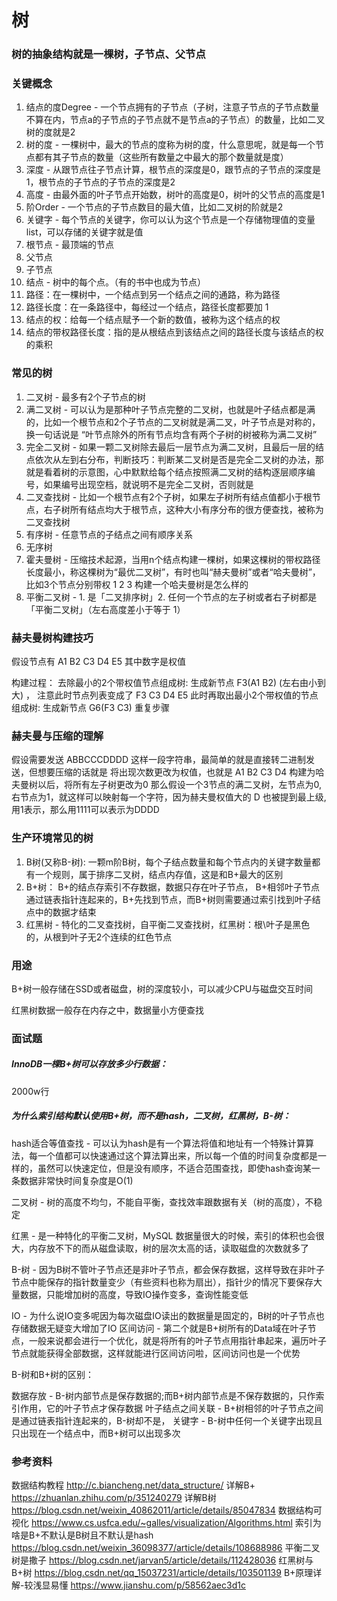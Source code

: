 # 树

### 树的抽象结构就是一棵树，子节点、父节点

### 关键概念

1. 结点的度Degree  -  一个节点拥有的子节点（子树，注意子节点的子节点数量不算在内，节点a的子节点的子节点就不是节点a的子节点）的数量，比如二叉树的度就是2
2. 树的度  -  一棵树中，最大的节点的度称为树的度，什么意思呢，就是每一个节点都有其子节点的数量（这些所有数量之中最大的那个数量就是度）
3. 深度 -  从跟节点往子节点计算，根节点的深度是0，跟节点的子节点的深度是1，根节点的子节点的子节点的深度是2
3. 高度  -  由最外面的叶子节点开始数，树叶的高度是0，树叶的父节点的高度是1
4. 阶Order  -  一个节点的子节点数目的最大值，比如二叉树的阶就是2
5. 关键字  -  每个节点的关键字，你可以认为这个节点是一个存储物理值的变量list，可以存储的关键字就是值
6. 根节点  -  最顶端的节点
7. 父节点
8. 子节点
9. 结点  -  树中的每个点。（有的书中也成为节点）
10. 路径：在一棵树中，一个结点到另一个结点之间的通路，称为路径
11. 路径长度：在一条路径中，每经过一个结点，路径长度都要加 1 
12. 结点的权：给每一个结点赋予一个新的数值，被称为这个结点的权
13. 结点的带权路径长度：指的是从根结点到该结点之间的路径长度与该结点的权的乘积

### 常见的树

1. 二叉树 - 最多有2个子节点的树
2. 满二叉树 - 可以认为是那种叶子节点完整的二叉树，也就是叶子结点都是满的，比如一个根节点和2个子节点的二叉树就是满二叉，叶子节点是对称的，换一句话说是 “叶节点除外的所有节点均含有两个子树的树被称为满二叉树”
3. 完全二叉树 - 如果一颗二叉树除去最后一层节点为满二叉树，且最后一层的结点依次从左到右分布，判断技巧：判断某二叉树是否是完全二叉树的办法，那就是看着树的示意图，心中默默给每个结点按照满二叉树的结构逐层顺序编号，如果编号出现空档，就说明不是完全二叉树，否则就是
4. 二叉查找树 - 比如一个根节点有2个子树，如果左子树所有结点值都小于根节点，右子树所有结点均大于根节点，这种大小有序分布的很方便查找，被称为二叉查找树
5. 有序树 - 任意节点的子结点之间有顺序关系
6. 无序树
7. 霍夫曼树 - 压缩技术起源，当用n个结点构建一棵树，如果这棵树的带权路径长度最小，称这棵树为“最优二叉树”，有时也叫“赫夫曼树”或者“哈夫曼树”，比如3个节点分别带权 1 2 3 构建一个哈夫曼树是怎么样的
8. 平衡二叉树 - 1. 是「二叉排序树」2. 任何一个节点的左子树或者右子树都是「平衡二叉树」（左右高度差小于等于 1）


### 赫夫曼树构建技巧

假设节点有 A1 B2 C3 D4 E5
其中数字是权值

构建过程：
去除最小的2个带权值节点组成树: 生成新节点  F3(A1 B2) (左右由小到大) ， 注意此时节点列表变成了 F3 C3 D4 E5
此时再取出最小2个带权值的节点组成树: 生成新节点 G6(F3 C3)
重复步骤

### 赫夫曼与压缩的理解

假设需要发送 ABBCCCDDDD  这样一段字符串，最简单的就是直接转二进制发送，但想要压缩的话就是 
将出现次数更改为权值，也就是 A1 B2 C3 D4 构建为哈夫曼树以后，将所有左子树更改为0
那么假设一个3节点的满二叉树，左节点为0,右节点为1，就这样可以映射每一个字符，因为赫夫曼权值大的 D 也被提到最上级,用1表示，那么用1111可以表示为DDDD

### 生产环境常见的树

1. B树(又称B-树):  一颗m阶B树，每个子结点数量和每个节点内的关键字数量都有一个规则，属于排序二叉树，结点内存值，这是和B+最大的区别
2. B+树： B+的结点存索引不存数据，数据只存在叶子节点， B+相邻叶子节点通过链表指针连起来的，B+先找到节点，而B+树则需要通过索引找到叶子结点中的数据才结束
3. 红黑树 - 特化的二叉查找树，自平衡二叉查找树，红黑树：根\叶子是黑色的，从根到叶子无2个连续的红色节点

### 用途

B+树一般存储在SSD或者磁盘，树的深度较小，可以减少CPU与磁盘交互时间

红黑树数据一般存在内存之中，数据量小方便查找

### 面试题

##### InnoDB一棵B+树可以存放多少行数据：

2000w行

#####  为什么索引结构默认使用B+树，而不是hash，二叉树，红黑树，B-树：

hash适合等值查找 - 可以认为hash是有一个算法将值和地址有一个特殊计算算法，每一个值都可以快速通过这个算法算出来，所以每一个值的时间复杂度都是一样的，虽然可以快速定位，但是没有顺序，不适合范围查找，即使hash查询某一条数据非常快时间复杂度是O(1)

二叉树 - 树的高度不均匀，不能自平衡，查找效率跟数据有关（树的高度），不稳定

红黑 - 是一种特化的平衡二叉树，MySQL 数据量很大的时候，索引的体积也会很大，内存放不下的而从磁盘读取，树的层次太高的话，读取磁盘的次数就多了

B-树 - 因为B树不管叶子节点还是非叶子节点，都会保存数据，这样导致在非叶子节点中能保存的指针数量变少（有些资料也称为扇出），指针少的情况下要保存大量数据，只能增加树的高度，导致IO操作变多，查询性能变低

IO  -  为什么说IO变多呢因为每次磁盘IO读出的数据量是固定的，B树的叶子节点也存储数据无疑变大增加了IO
区间访问  -  第二个就是B+树所有的Data域在叶子节点，一般来说都会进行一个优化，就是将所有的叶子节点用指针串起来，遍历叶子节点就能获得全部数据，这样就能进行区间访问啦，区间访问也是一个优势

B-树和B+树的区别：

数据存放 - B-树内部节点是保存数据的;而B+树内部节点是不保存数据的，只作索引作用，它的叶子节点才保存数据
叶子结点之间关联 - B+树相邻的叶子节点之间是通过链表指针连起来的，B-树却不是，
关键字 - B-树中任何一个关键字出现且只出现在一个结点中，而B+树可以出现多次


### 参考资料

数据结构教程
http://c.biancheng.net/data_structure/
详解B+
https://zhuanlan.zhihu.com/p/351240279
详解B树
https://blog.csdn.net/weixin_40862011/article/details/85047834
数据结构可视化
https://www.cs.usfca.edu/~galles/visualization/Algorithms.html
索引为啥是B+不默认是B树且不默认是hash
https://blog.csdn.net/weixin_36098377/article/details/108688986
平衡二叉树是撒子
https://blog.csdn.net/jarvan5/article/details/112428036
红黑树与B+树
https://blog.csdn.net/qq_15037231/article/details/103501139
B+原理详解-较浅显易懂
https://www.jianshu.com/p/58562aec3d1c

